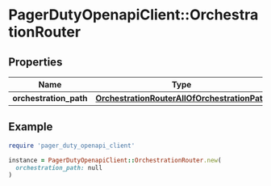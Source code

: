 # PagerDutyOpenapiClient::OrchestrationRouter

## Properties

| Name | Type | Description | Notes |
| ---- | ---- | ----------- | ----- |
| **orchestration_path** | [**OrchestrationRouterAllOfOrchestrationPath**](OrchestrationRouterAllOfOrchestrationPath.md) |  | [optional] |

## Example

```ruby
require 'pager_duty_openapi_client'

instance = PagerDutyOpenapiClient::OrchestrationRouter.new(
  orchestration_path: null
)
```

